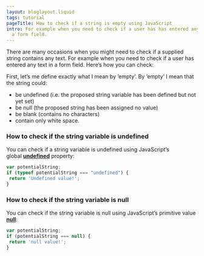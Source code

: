 ```yaml
---
layout: bloglayout.liquid
tags: tutorial
pageTitle: How to check if a string is empty using JavaScript
intro: For example when you need to check if a user has has entered any text in
  a form field.
---
```

There are many occasions when you might need to check if a supplied string contains any text. For example when you need to check if a user has entered any text in a form field. Here’s how you can check:

First, let’s me define exactly what I mean by ’empty’. By ’empty’ I mean that the string could:

* be undefined (i.e. the proposed string variable has been defined but not yet set)
* be null (the proposed string has been assigned no value)
* be blank (contains no characters)
* contain only white space.

### How to check if the string variable is undefined

You can check if a string variable is undefined using JavaScript’s global **[undefined](https://developer.mozilla.org/en-US/docs/Web/JavaScript/Reference/Global_Objects/undefined)** property:

```javascript
var potentialString;
if (typeof potentialString === "undefined") { 
 return 'Undefined value!';
}
```

### How to check if the string variable is null

You can check if the string variable is null using JavaScript’s primitive value **[null](https://developer.mozilla.org/en-US/docs/Web/JavaScript/Reference/Global_Objects/null)**:

```javascript
var potentialString;
if (potentialString === null) { 
 return 'null value!';
}
```